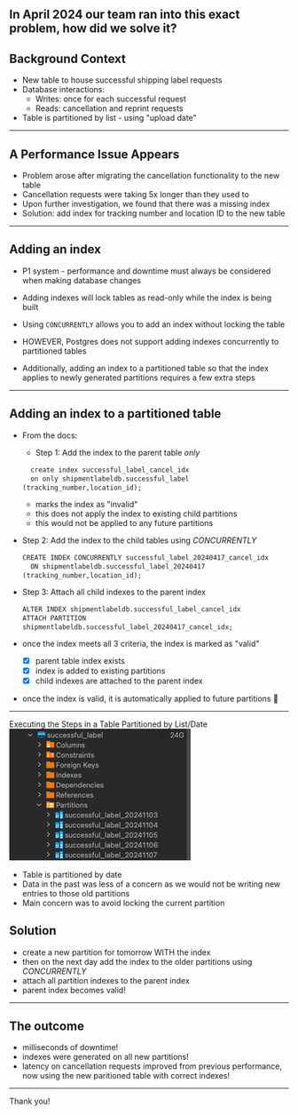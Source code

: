 In April 2024 our team ran into this exact problem, how did we solve it?
---
## Background Context
- New table to house successful shipping label requests
- Database interactions:
    - Writes: once for each successful request
    - Reads: cancellation and reprint requests
- Table is partitioned by list - using "upload date"
---
## A Performance Issue Appears
- Problem arose after migrating the cancellation functionality to the new table
- Cancellation requests were taking 5x longer than they used to
- Upon further investigation, we found that there was a missing index
- Solution: add index for tracking number and location ID to the new table
---
## Adding an index
- P1 system - performance and downtime must always be considered when making database changes
- Adding indexes will lock tables as read-only while the index is being built


- Using `CONCURRENTLY` allows you to add an index without locking the table
- HOWEVER, Postgres does not support adding indexes concurrently to partitioned tables
- Additionally, adding an index to a partitioned table so that the index applies to newly generated partitions requires a few extra steps
---
## Adding an index to a partitioned table
- From the docs:
    - Step 1: Add the index to the parent table *only*
  ``` 
    create index successful_label_cancel_idx 
    on only shipmentlabeldb.successful_label (tracking_number,location_id);
  ```
  - marks the index as "invalid"
  - this does not apply the index to existing child partitions
  - this would not be applied to any future partitions


- Step 2: Add the index to the child tables using *CONCURRENTLY*
  ```
  CREATE INDEX CONCURRENTLY successful_label_20240417_cancel_idx
    ON shipmentlabeldb.successful_label_20240417 (tracking_number,location_id);
  ```


- Step 3: Attach all child indexes to the parent index
  ```
  ALTER INDEX shipmentlabeldb.successful_label_cancel_idx
  ATTACH PARTITION shipmentlabeldb.successful_label_20240417_cancel_idx;
  ```


- once the index meets all 3 criteria, the index is marked as "valid"
    - [x] parent table index exists 
    - [x] index is added to existing partitions
    - [x] child indexes are attached to the parent index
- once the index is valid, it is automatically applied to future partitions 🎉
---
Executing the Steps in a Table Partitioned by List/Date  
<img src="images/partitions2.png"/>
- Table is partitioned by date
- Data in the past was less of a concern as we would not be writing new entries to those old partitions
- Main concern was to avoid locking the current partition


## Solution
- create a new partition for tomorrow WITH the index
- then on the next day add the index to the older partitions using *CONCURRENTLY*
- attach all partition indexes to the parent index
- parent index becomes valid!
---
## The outcome
- milliseconds of downtime!
- indexes were generated on all new partitions!
- latency on cancellation requests improved from previous performance, now using the new paritioned table with correct indexes!
---
Thank you!